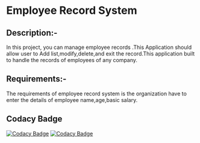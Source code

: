 # Employee Record System

## Description:-

In this project, you can manage employee records .This Application should allow user to  Add list,modify,delete,and exit the record.This application  built to handle the records of employees of any company.

## Requirements:-
 The requirements of employee record system is the organization have to enter the details of employee name,age,basic salary. 
 
 ## Codacy Badge
[![Codacy Badge](https://api.codacy.com/project/badge/Grade/9d2cdd38abdf4d28b6b1536662d15b2b)](https://app.codacy.com/gh/karthi442001/M1_ProjectGoal_-type-?utm_source=github.com&utm_medium=referral&utm_content=karthi442001/M1_ProjectGoal_-type-&utm_campaign=Badge_Grade_Settings)
 [![Codacy Badge](https://app.codacy.com/project/badge/Grade/b3c173f34b0041478d166f22c4cfa8bc)](https://www.codacy.com/gh/karthi442001/M1_ProjectGoal_-type-/dashboard?utm_source=github.com&amp;utm_medium=referral&amp;utm_content=karthi442001/M1_ProjectGoal_-type-&amp;utm_campaign=Badge_Grade)
